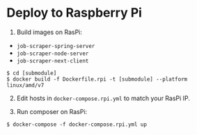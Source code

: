 # Deploy to Raspberry Pi

1. Build images on RasPi:
- `job-scraper-spring-server`
- `job-scraper-node-server`
- `job-scraper-next-client`
```
$ cd [submodule]
$ docker build -f Dockerfile.rpi -t [submodule] --platform linux/amd/v7
```

2. Edit hosts in `docker-compose.rpi.yml` to match your RasPi IP.

3. Run composer on RasPi:
```
$ docker-compose -f docker-compose.rpi.yml up
```

